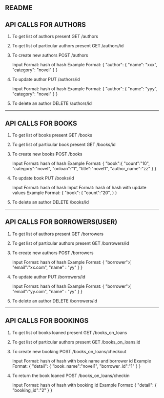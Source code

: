 README
--------------------------------------------------------------------------------
API CALLS FOR AUTHORS
--------------------------------------------------------------------------------
1) To get list of authors present
   GET /authors

2) To get list of particular authors present
   GET /authors/id

3) To create new authors 
   POST /authors

   Input Format: hash of hash
   Example Format: 
   {
	 "author":
	 {
		"name": "xxx",
		"category": "novel"
	 }
   }
4) To update author
    PUT /authors/id

    Input Format: hash of hash
    Example Format: 
    {
	 "author":
	  {
		"name": "yyy",
		"category": "novel"
	  }
    }
5) To delete an author
    DELETE /authors/id
--------------------------------------------------------------------------------
API CALLS FOR BOOKS
--------------------------------------------------------------------------------
1) To get list of books present
   GET /books

2) To get list of particular book present
   GET /books/id

3) To create new books
   POST /books

   Input Format: hash of hash
   Example Format: 
   {
       "book":{  "count":"10", 
              	 "category":"novel",
                 "onloan":"1", 
                 "title":"novel1",
                 "author_name":"zz"
              }
    }

4) To update book
    PUT /books/id

    Input Format: hash of hash
   Input Format: hash of hash with update values
   Example Format: 
   {
       "book":
           {  "count":"20", 
           }
    }

5) To delete an author
    DELETE /books/id
--------------------------------------------------------------------------------
API CALLS FOR BORROWERS(USER)
--------------------------------------------------------------------------------
1) To get list of authors present
   GET /borrowers

2) To get list of particular authors present
   GET /borrowers/id

3) To create new authors 
   POST /borrowers

   Input Format: hash of hash
   Example Format: 
   {
      "borrower":{
                   "email":"xx.com",
                   "name" : "yy"
                 }
    }
4) To update author
    PUT /borrowers/id

   Input Format: hash of hash
   Example Format: 
   {
      "borrower":{
                   "email":"yy.com",
                   "name" : "yy"
                 }
    }
5) To delete an author
    DELETE /borrowers/id
--------------------------------------------------------------------------------
API CALLS FOR BOOKINGS
--------------------------------------------------------------------------------

1) To get list of books loaned present
   GET /books_on_loans

2) To get list of particular authors present
   GET /books_on_loans.id

3) To create new booking 
   POST /books_on_loans/checkout

   Input Format: hash of hash with book name and borrower id
   Example Format: 
   {
      "detail":
      {
          "book_name":"novel1",
           "borrower_id":"1"
      }
   }
4) To return the book loaned
    POST /books_on_loans/checkin

   Input Format: hash of hash with booking id
   Example Format: 
   {
     "detail":
     {
        "booking_id":"2"
      }
   }



